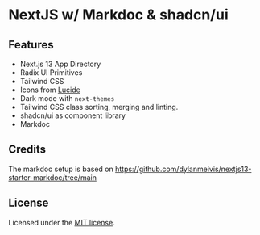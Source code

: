 # NextJS w/ Markdoc & shadcn/ui

## Features

- Next.js 13 App Directory
- Radix UI Primitives
- Tailwind CSS
- Icons from [Lucide](https://lucide.dev)
- Dark mode with `next-themes`
- Tailwind CSS class sorting, merging and linting.
- shadcn/ui as component library
- Markdoc

## Credits

The markdoc setup is based on https://github.com/dylanmeivis/nextjs13-starter-markdoc/tree/main

## License

Licensed under the [MIT license](LICENSE).
